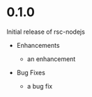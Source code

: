 # 0.1.0

Initial release of rsc-nodejs

* Enhancements
  * an enhancement

* Bug Fixes
  * a bug fix
